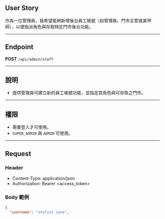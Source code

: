 ## User Story

作為一位管理員，我希望能夠新增後台員工帳號（如管理員、門市主管或美甲師），以便指派角色與存取特定門市後台功能。

---

## Endpoint

**POST** `/api/admin/staff`

---

## 說明

- 提供管理員可建立新的員工帳號功能，並指定其角色與可存取之門市。

---

## 權限

- 需要登入才可使用。
- `SUPER_ADMIN` 與 `ADMIN` 可使用。

---

## Request

### Header

- Content-Type: application/json
- Authorization: Bearer <access_token>

### Body 範例

```json
{
  "username": "stylist_jane",
  "email": "jane@example.com",
  "password": "hunter2",
  "role": "STYLIST",
  "storeIds": ["1", "2"]
}
```

### 驗證規則

| 欄位     | 必填 | 其他規則                            | 說明                 |
| -------- | ---- | ----------------------------------- | -------------------- |
| username | 是   | <li>最大長度50字元                  | 帳號（唯一）         |
| password | 是   | <li>最大長度50字元                  | 密碼明文             |
| email    | 是   | <li>email格式                       | 信箱                 |
| role     | 是   | <li>值只能為ADMIN、MANAGER、STYLIST | 角色                 |
| storeIds | 是   | <li>最少1筆<li>最多10筆             | 有權限的門市 ID 清單 |

---

## Response

### 成功 201 Created

```json
{
  "data": {
    "id": "13984392823",
    "username": "stylist_jane",
    "email": "jane@example.com",
    "role": "STYLIST",
    "isActive": true,
    "createdAt": "2025-01-01T00:00:00Z",
    "updatedAt": "2025-01-01T00:00:00Z"
  }
}
```

### 錯誤處理

#### 錯誤總覽

| 狀態碼 | 錯誤碼   | 說明                                       |
| ------ | -------- | ------------------------------------------ |
| 401    | E1002    | 無效的 accessToken，請重新登入             |
| 401    | E1003    | accessToken 缺失，請重新登入               |
| 401    | E1004    | accessToken 格式錯誤，請重新登入           |
| 401    | E1005    | 未找到有效的員工資訊，請重新登入           |
| 401    | E1006    | 未找到使用者認證資訊，請重新登入           |
| 403    | E1010    | 權限不足，無法執行此操作                   |
| 400    | E2001    | JSON 格式錯誤，請檢查                      |
| 400    | E2004    | 參數類型轉換失敗                           |
| 400    | E2020    | {field} 為必填項目                         |
| 400    | E2022    | {field} 至少需要 {param} 個項目            |
| 400    | E2024    | {field} 長度最多只能有 {param} 個字元      |
| 400    | E2025    | {field} 最多只能有 {param} 個項目          |
| 400    | E2027    | {field} 格式錯誤，請使用正確的電子郵件格式 |
| 400    | E2030    | {field} 必須是 {param} 其中一個值          |
| 404    | E3STO002 | 門市不存在或已被刪除                       |
| 409    | E3STA009 | 此帳號已被使用                             |
| 500    | E9001    | 系統發生錯誤，請稍後再試                   |
| 500    | E9002    | 資料庫操作失敗                             |

#### 400 Bad Request - 驗證錯誤

```json
{
  "error": {
    "code": "E2020",
    "message": "username 為必填項目",
    "field": "username"
  }
}
```

#### 401 Unauthorized - 認證失敗

```json
{
  "error": {
    "code": "E1002",
    "message": "無效的 accessToken"
  }
}
```

#### 403 Forbidden - 權限不足

```json
{
  "error": {
    "code": "E1010",
    "message": "權限不足，無法執行此操作"
  }
}
```

#### 404 Not Found - 資源不存在

```json
{
  "error": {
    "code": "E3STO002",
    "message": "門市不存在或已被刪除"
  }
}
```

#### 409 Conflict - 資源已存在

```json
{
  "error": {
    "code": "E3STA009",
    "message": "此帳號已被使用"
  }
}
```

#### 500 Internal Server Error - 系統錯誤

```json
{
  "error": {
    "code": "E9001",
    "message": "系統發生錯誤，請稍後再試"
  }
}
```

---

## 實作流程

### 資料表

- `staff_users`
- `staff_user_store_access`

### Service 邏輯

1. 檢查 `role` 是否為合法值
2. 檢查 `role` 不可為 `SUPER_ADMIN`
3. 根據 creator 的 `role` 檢查是否可以新增 `targetRole` 的帳號
4. 檢查傳入的 `storeIds` 是否是該管理員有權限的門市
5. 檢查 `username` 是否唯一
6. 檢查 `storeIds` 是否存在且為啟用中（`is_active = true`）
7. 將密碼加密（bcrypt）後儲存至 `staff_users`
8. 新增 `staff_user_store_access` 多筆紀錄，綁定有權限的門市
9. 新增 `stylists` 資料，綁定 `staff_user_id`
10. 回傳創建成功之帳號資訊（不含密碼）

---

## 注意事項

- 密碼以 bcrypt 儲存
- 不可新增 `SUPER_ADMIN` 帳號
- response 中不包含 `password`
